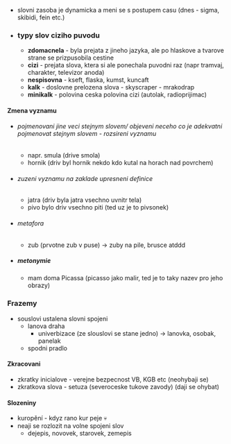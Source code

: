 - slovni zasoba je dynamicka a meni se s postupem casu (dnes - sigma, skibidi, fein etc.)
- ### typy slov ciziho puvodu 
	- **zdomacnela** - byla prejata z jineho jazyka, ale po hlaskove a tvarove strane se prizpusobila cestine
	- **cizi** - prejata slova, ktera si ale ponechala puvodni raz (napr tramvaj, charakter, televizor anoda)
	- **nespisovna** - kseft, flaska, kumst, kuncaft
	- **kalk** - doslovne prelozena slova - skyscraper - mrakodrap
	- **minikalk** - polovina ceska polovina cizi (autolak, radioprijimac)
#### Zmena vyznamu
- ###### pojmenovani jine veci stejnym slovem/ objeveni neceho co je adekvatni pojmenovat stejnym slovem - rozsireni vyznamu
	- napr. smula (drive smola)
	- hornik (driv byl hornik nekdo kdo kutal na horach nad povrchem)
- ###### zuzeni vyznamu na zaklade upresneni definice
	- jatra (driv byla jatra vsechno uvnitr tela)
	- pivo bylo driv vsechno piti (ted uz je to pivsonek)
- ###### metafora
	- zub (prvotne zub v puse) -> zuby na pile, brusce atddd
- ##### metonymie
	- mam doma Picassa (picasso jako malir, ted je to taky nazev pro jeho obrazy)
### Frazemy
- souslovi ustalena slovni spojeni 
	- lanova draha
		- univerbizace (ze slouslovi se stane jedno) -> lanovka, osobak, panelak
	- spodni pradlo
#### Zkracovani
- zkratky inicialove - verejne bezpecnost VB, KGB etc (neohybaji se)
- zkratkova slova - setuza (severoceske tukove zavody) (daji se ohybat)
#### Slozeniny
- kuropění - kdyz rano kur peje :skull:
- neaji se rozlozit na volne spojeni slov
	- dejepis, novovek, starovek, zemepis
